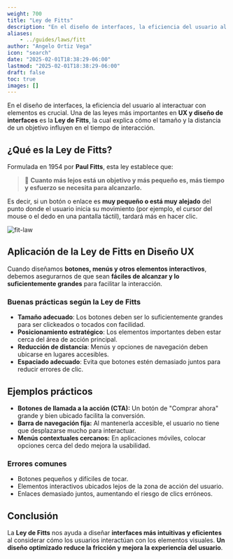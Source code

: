 ```yaml
---
weight: 700
title: "Ley de Fitts"
description: "En el diseño de interfaces, la eficiencia del usuario al interactuar con elementos es crucial. Una de las leyes más importantes en UX y diseño de interfaces es la Ley de Fitts, la cual explica cómo el tamaño y la distancia de un objetivo influyen en el tiempo de interacción."
aliases:
    - ../guides/laws/fitt
author: "Angelo Ortiz Vega"
icon: "search"
date: "2025-02-01T18:38:29-06:00"
lastmod: "2025-02-01T18:38:29-06:00"
draft: false
toc: true
images: []
---
```




En el diseño de interfaces, la eficiencia del usuario al interactuar con elementos es crucial. Una de las leyes más importantes en **UX y diseño de interfaces** es la **Ley de Fitts**, la cual explica cómo el tamaño y la distancia de un objetivo influyen en el tiempo de interacción.  


## ¿Qué es la Ley de Fitts?  

Formulada en 1954 por **Paul Fitts**, esta ley establece que:  

> 📏 **Cuanto más lejos está un objetivo y más pequeño es, más tiempo y esfuerzo se necesita para alcanzarlo.**  

Es decir, si un botón o enlace es **muy pequeño o está muy alejado** del punto donde el usuario inicia su movimiento (por ejemplo, el cursor del mouse o el dedo en una pantalla táctil), tardará más en hacer clic.  

![fit-law](https://res.cloudinary.com/dek4evg4t/image/upload/v1738698276/ux-arc/fitt-law.png)


## Aplicación de la Ley de Fitts en Diseño UX  

Cuando diseñamos **botones, menús y otros elementos interactivos**, debemos asegurarnos de que sean **fáciles de alcanzar y lo suficientemente grandes** para facilitar la interacción.  

### Buenas prácticas según la Ley de Fitts  

- **Tamaño adecuado**: Los botones deben ser lo suficientemente grandes para ser clickeados o tocados con facilidad.  
- **Posicionamiento estratégico**: Los elementos importantes deben estar cerca del área de acción principal.  
- **Reducción de distancia**: Menús y opciones de navegación deben ubicarse en lugares accesibles.  
- **Espaciado adecuado**: Evita que botones estén demasiado juntos para reducir errores de clic.  

## Ejemplos prácticos  

- **Botones de llamada a la acción (CTA):** Un botón de "Comprar ahora" grande y bien ubicado facilita la conversión.  
- **Barra de navegación fija:** Al mantenerla accesible, el usuario no tiene que desplazarse mucho para interactuar.  
- **Menús contextuales cercanos:** En aplicaciones móviles, colocar opciones cerca del dedo mejora la usabilidad.  

### Errores comunes

- Botones pequeños y difíciles de tocar.  
- Elementos interactivos ubicados lejos de la zona de acción del usuario.  
- Enlaces demasiado juntos, aumentando el riesgo de clics erróneos.  

## Conclusión  

La **Ley de Fitts** nos ayuda a diseñar **interfaces más intuitivas y eficientes** al considerar cómo los usuarios interactúan con los elementos visuales. **Un diseño optimizado reduce la fricción y mejora la experiencia del usuario**.  
